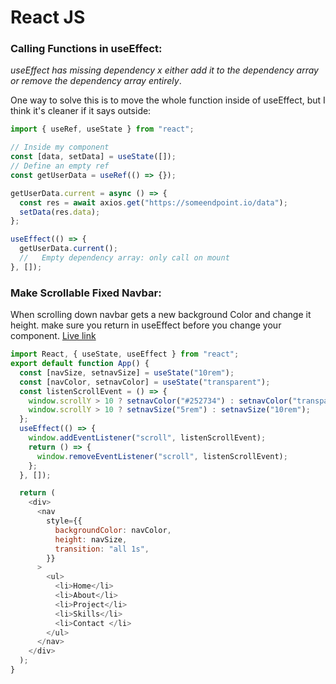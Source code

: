 # React JS

### Calling Functions in useEffect:

_useEffect has missing dependency x either add it to the dependency array or remove the dependency array entirely_.

One way to solve this is to move the whole function inside of useEffect, but I think it's cleaner if it says outside:

```javascript
import { useRef, useState } from "react";

// Inside my component
const [data, setData] = useState([]);
// Define an empty ref
const getUserData = useRef(() => {});

getUserData.current = async () => {
  const res = await axios.get("https://someendpoint.io/data");
  setData(res.data);
};

useEffect(() => {
  getUserData.current();
  //   Empty dependency array: only call on mount
}, []);
```

### Make Scrollable Fixed Navbar:

When scrolling down navbar gets a new background Color and change it height.
make sure you return in useEffect before you change your component.
[Live link](https://codesandbox.io/s/react-scroll-navbar-z76ig)

```javascript
import React, { useState, useEffect } from "react";
export default function App() {
  const [navSize, setnavSize] = useState("10rem");
  const [navColor, setnavColor] = useState("transparent");
  const listenScrollEvent = () => {
    window.scrollY > 10 ? setnavColor("#252734") : setnavColor("transparent");
    window.scrollY > 10 ? setnavSize("5rem") : setnavSize("10rem");
  };
  useEffect(() => {
    window.addEventListener("scroll", listenScrollEvent);
    return () => {
      window.removeEventListener("scroll", listenScrollEvent);
    };
  }, []);

  return (
    <div>
      <nav
        style={{
          backgroundColor: navColor,
          height: navSize,
          transition: "all 1s",
        }}
      >
        <ul>
          <li>Home</li>
          <li>About</li>
          <li>Project</li>
          <li>Skills</li>
          <li>Contact </li>
        </ul>
      </nav>
    </div>
  );
}
```
